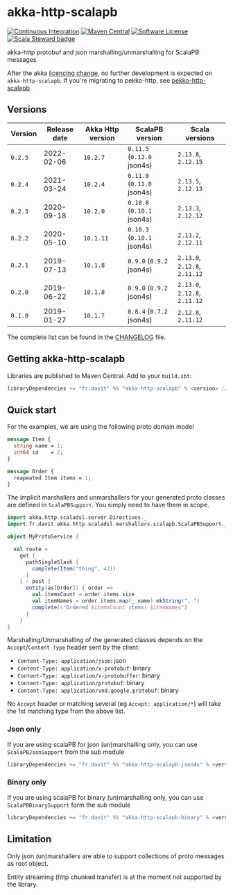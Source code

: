 # akka-http-scalapb

[![Continuous Integration](https://github.com/RustedBones/akka-http-scalapb/actions/workflows/ci.yml/badge.svg)](https://github.com/RustedBones/akka-http-scalapb/actions/workflows/ci.yml)
[![Maven Central](https://maven-badges.herokuapp.com/maven-central/fr.davit/akka-http-scalapb_2.12/badge.svg)](https://maven-badges.herokuapp.com/maven-central/fr.davit/akka-http-scalapb_2.12)
[![Software License](https://img.shields.io/badge/license-Apache%202-brightgreen.svg?style=flat)](LICENSE)
[![Scala Steward badge](https://img.shields.io/badge/Scala_Steward-helping-blue.svg?style=flat&logo=data:image/png;base64,iVBORw0KGgoAAAANSUhEUgAAAA4AAAAQCAMAAAARSr4IAAAAVFBMVEUAAACHjojlOy5NWlrKzcYRKjGFjIbp293YycuLa3pYY2LSqql4f3pCUFTgSjNodYRmcXUsPD/NTTbjRS+2jomhgnzNc223cGvZS0HaSD0XLjbaSjElhIr+AAAAAXRSTlMAQObYZgAAAHlJREFUCNdNyosOwyAIhWHAQS1Vt7a77/3fcxxdmv0xwmckutAR1nkm4ggbyEcg/wWmlGLDAA3oL50xi6fk5ffZ3E2E3QfZDCcCN2YtbEWZt+Drc6u6rlqv7Uk0LdKqqr5rk2UCRXOk0vmQKGfc94nOJyQjouF9H/wCc9gECEYfONoAAAAASUVORK5CYII=)](https://scala-steward.org)

akka-http protobuf and json marshalling/unmarshalling for ScalaPB messages

After the akka [licencing change](https://www.lightbend.com/blog/why-we-are-changing-the-license-for-akka),
no further development is expected on `akka-http-scalapb`.
If you're migrating to pekko-http, see [pekko-http-scalapb](https://github.com/RustedBones/pekko-http-scalapb).

## Versions

| Version | Release date | Akka Http version | ScalaPB version            | Scala versions                |
|---------|--------------|-------------------|----------------------------|-------------------------------|
| `0.2.5` | 2022-02-06   | `10.2.7`          | `0.11.5` (`0.12.0` json4s) | `2.13.8`, `2.12.15`           |
| `0.2.4` | 2021-03-24   | `10.2.4`          | `0.11.0` (`0.11.0` json4s) | `2.13.5`, `2.12.13`           |
| `0.2.3` | 2020-09-18   | `10.2.0`          | `0.10.8` (`0.10.1` json4s) | `2.13.3`, `2.12.12`           |
| `0.2.2` | 2020-05-10   | `10.1.11`         | `0.10.3` (`0.10.1` json4s) | `2.13.2`, `2.12.11`           |
| `0.2.1` | 2019-07-13   | `10.1.8`          | `0.9.0`  (`0.9.2` json4s)  | `2.13.0`, `2.12.8`, `2.11.12` |
| `0.2.0` | 2019-06-22   | `10.1.8`          | `0.9.0`  (`0.9.2` json4s)  | `2.13.0`, `2.12.8`, `2.11.12` |
| `0.1.0` | 2019-01-27   | `10.1.7`          | `0.8.4`  (`0.7.2` json4s)  | `2.12.8`, `2.11.12`           |

The complete list can be found in the [CHANGELOG](CHANGELOG.md) file.

## Getting akka-http-scalapb

Libraries are published to Maven Central. Add to your `build.sbt`:

```scala
libraryDependencies += "fr.davit" %% "akka-http-scalapb" % <version> // binary & json support
```

## Quick start

For the examples, we are using the following proto domain model 

```proto
message Item {
  string name = 1;
  int64 id    = 2;
}

message Order {
  reapeated Item items = 1;
}
```

The implicit marshallers and unmarshallers for your generated proto classes are defined in `ScalaPBSupport`. You
simply need to have them in scope.

```scala
import akka.http.scaladsl.server.Directives._
import fr.davit.akka.http.scaladsl.marshallers.scalapb.ScalaPBSupport._

object MyProtoService {

  val route =
    get {
      pathSingleSlash {
        complete(Item("thing", 42))
      }
    } ~ post {
      entity(as[Order]) { order =>
        val itemsCount = order.items.size
        val itemNames = order.items.map(_.name).mkString(", ")
        complete(s"Ordered $itemsCount items: $itemNames")
      }
    }
}
```

Marshalling/Unmarshalling of the generated classes depends on the `Accept`/`Content-Type` header sent by the client:
- `Content-Type: application/json`: json
- `Content-Type: application/x-protobuf`: binary
- `Content-Type: application/x-protobuffer`: binary
- `Content-Type: application/protobuf`: binary
- `Content-Type: application/vnd.google.protobuf`: binary

No `Accept` header or matching several (eg `Accept: application/*`) will take the 1st matching type from the above list.


### Json only

If you are using scalaPB for json (un)marshalling only, you can use `ScalaPBJsonSupport` from the sub module

```scala
libraryDependencies += "fr.davit" %% "akka-http-scalapb-json4s" % <version> // json support only
```

### Binary only 

If you are using scalaPB for binary (un)marshalling only, you can use `ScalaPBBinarySupport` form the sub module

```scala
libraryDependencies += "fr.davit" %% "akka-http-scalapb-binary" % <version> // binary support only
```

## Limitation

Only json (un)marshallers are able to support collections of proto messages as root object.

Entity streaming (http chunked transfer) is at the moment not supported by the library.
